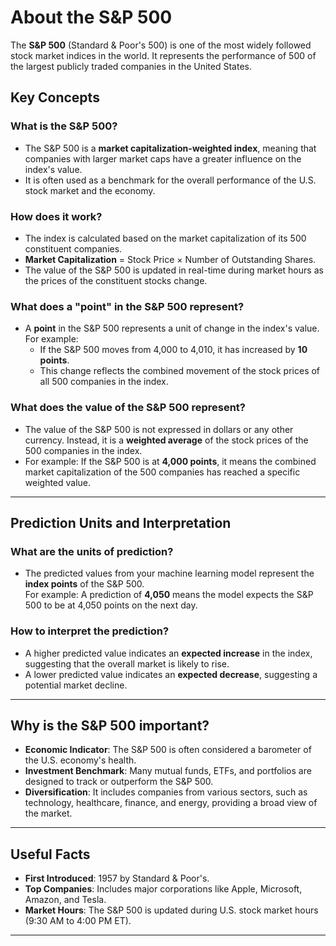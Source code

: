 # About the S&P 500

The **S&P 500** (Standard & Poor's 500) is one of the most widely followed stock market indices in the world. It represents the performance of 500 of the largest publicly traded companies in the United States.

## Key Concepts

### **What is the S&P 500?**

- The S&P 500 is a **market capitalization-weighted index**, meaning that companies with larger market caps have a greater influence on the index's value.
- It is often used as a benchmark for the overall performance of the U.S. stock market and the economy.

### **How does it work?**

- The index is calculated based on the market capitalization of its 500 constituent companies.  
- **Market Capitalization** = Stock Price × Number of Outstanding Shares.
- The value of the S&P 500 is updated in real-time during market hours as the prices of the constituent stocks change.

### **What does a "point" in the S&P 500 represent?**

- A **point** in the S&P 500 represents a unit of change in the index's value.  
  For example:
  - If the S&P 500 moves from 4,000 to 4,010, it has increased by **10 points**.
  - This change reflects the combined movement of the stock prices of all 500 companies in the index.

### **What does the value of the S&P 500 represent?**

- The value of the S&P 500 is not expressed in dollars or any other currency. Instead, it is a **weighted average** of the stock prices of the 500 companies in the index.
- For example:
  If the S&P 500 is at **4,000 points**, it means the combined market capitalization of the 500 companies has reached a specific weighted value.

---

## Prediction Units and Interpretation

### **What are the units of prediction?**

- The predicted values from your machine learning model represent the **index points** of the S&P 500.  
  For example:
   A prediction of **4,050** means the model expects the S&P 500 to be at 4,050 points on the next day.

### **How to interpret the prediction?**

- A higher predicted value indicates an **expected increase** in the index, suggesting that the overall market is likely to rise.
- A lower predicted value indicates an **expected decrease**, suggesting a potential market decline.

---

## Why is the S&P 500 important?

- **Economic Indicator**: The S&P 500 is often considered a barometer of the U.S. economy's health.
- **Investment Benchmark**: Many mutual funds, ETFs, and portfolios are designed to track or outperform the S&P 500.
- **Diversification**: It includes companies from various sectors, such as technology, healthcare, finance, and energy, providing a broad view of the market.

---

## Useful Facts

- **First Introduced**: 1957 by Standard & Poor's.
- **Top Companies**: Includes major corporations like Apple, Microsoft, Amazon, and Tesla.
- **Market Hours**: The S&P 500 is updated during U.S. stock market hours (9:30 AM to 4:00 PM ET).

---
